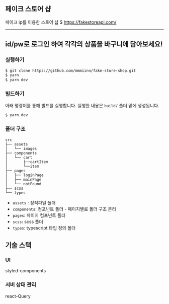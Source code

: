 ## 페이크 스토어 샵

페이크 ip를 이용한 스토어 샵
$ https://fakestoreapi.com/

---

## id/pw로 로그인 하여 각각의 상품을 바구니에 담아보세요!

### 실행하기

```bash
$ git clone https://github.com/mmmiinn/fake-store-shop.git
$ yarn
$ yarn dev
```

### 빌드하기

아래 명령어를 통해 빌드를 실행합니다. 실행한 내용은 `build/` 폴더 밑에 생성됩니다.

```bash
$ yarn dev
```

### 폴더 구조

```
src
├── assets
│   └── images
├── components
│   └── cart
│       ├──cartItem
│       └──item
├── pages
│   ├── loginPage
│   ├── mainPage
│   └── notFound
├── scss
└── types
```

- `assets` : 정적파일 폴더
- `components`: 컴포넌트 폴더 - 페이지별로 폴더 구조 분리
- `pages`: 페이지 컴포넌트 폴더
- `scss`: scss 폴더
- `types`: typescript 타입 정의 폴더

## 기술 스택

### UI

styled-components

### 서버 상태 관리

react-Query
